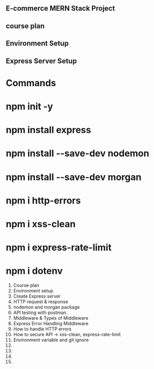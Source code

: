 ## E-commerce MERN Stack Project

## course plan

## Environment Setup 

## Express Server Setup

# Commands

# npm init -y
# npm install express
# npm install --save-dev nodemon
# npm install --save-dev morgan
# npm i http-errors
# npm i xss-clean
# npm i express-rate-limit
# npm i dotenv

1. Course plan
2. Environment setup
3. Create Express server
4. HTTP request & response
5. nodemon and morgan package
6. API testing with postman
7. Middleware & Types of Middleware
8. Express Error Handling Middleware
9. How to handle HTTP errors
10. How to secure API -> xss-clean, express-rate-limit
11. Environment variable and git ignore
12. 
13. 
14. 
15. 